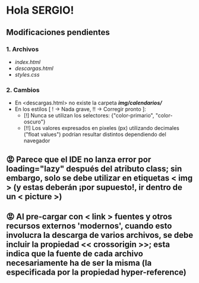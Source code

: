 # Hola SERGIO!
## Modificaciones pendientes
### 1. Archivos  
* _index.html_
* _descargas.html_
* _styles.css_
### 2. Cambios
* En <descargas.html> no existe la carpeta **_img/calendarios/_**
* En los estilos [ ! → Nada grave, !! → Corregir pronto ]:
  * [!] Nunca se utilizan los selectores: {"color-primario", "color-oscuro"}
  * [!!] Los valores expresados en pixeles (px) utilizando decimales ("float values") podrían resultar distintos dependiendo del navegador

## 😡 Parece que el IDE no lanza error por loading="lazy" después del atributo class; sin embargo, solo se debe utilizar en etiquetas < img > (y estas deberán ¡por supuesto!, ir dentro de un < picture >)
## 😡 Al pre-cargar con < link > fuentes y otros recursos externos 'modernos', cuando esto involucra la descarga de varios archivos, se debe incluir la propiedad << crossorigin >>; esta indica que la fuente de cada archivo necesariamente ha de ser la misma (la especificada por la propiedad hyper-reference)